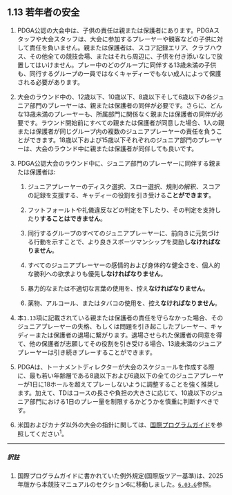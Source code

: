## 1.13 若年者の安全

1. PDGA公認の大会中は、子供の責任は親または保護者にあります。PDGAスタッフや大会スタッフは、大会に参加するプレーヤーや観客などの子供に対して責任を負いません。親または保護者は、スコア記録エリア、クラブハウス、その他全ての競技会場、またはそれら周辺に、子供を付き添いなしで放置してはいけません。プレー中のどのグループに同伴する13歳未満の子供も、同行するグループの一員ではなくキャディーでもない成人によって保護される必要があります。

1. 大会のラウンド中の、12歳以下、10歳以下、8歳以下そして6歳以下の各ジュニア部門のプレーヤーは、親または保護者の同伴が必要です。さらに、どんな13歳未満のプレーヤーも、所属部門に関係なく親または保護者の同伴が必要です。ラウンド開始前にすべての親または保護者が同意した場合、1人の親または保護者が同じグループ内の複数のジュニアプレーヤーの責任を負うことができます。18歳以下および15歳以下それぞれのジュニア部門のプレーヤーは、大会のラウンド中に親または保護者が同伴しても良いです。

1. PDGA公認大会のラウンド中に、ジュニア部門のプレーヤーに同伴する親または保護者は:

    1. ジュニアプレーヤーのディスク選択、スロー選択、規則の解釈、スコアの記録を支援する、キャディーの役割を引き受ける**ことができます**。

    1. フットフォールトや礼儀違反などの判定を下したり、その判定を支持したり**することはできません**。

    1. 同行するグループのすべてのジュニアプレーヤーに、前向きに元気づける行動を示すことで、より良きスポーツマンシップを奨励**しなければなりません**。

    1. すべてのジュニアプレーヤーの感情的および身体的な健全さを、個人的な勝利への欲求よりも優先**しなければなりません**。

    1. 暴力的なまたは不適切な言葉の使用を、控え**なければなりません**。

    1. 薬物、アルコール、またはタバコの使用を、控え**なければなりません**。

1. 本`1.13`項に記載されている親または保護者の責任を守らなかった場合、そのジュニアプレーヤーの失格、もしくは問題を引き起こしたプレーヤー、キャディーまたは保護者の退場に繋がります。退場させられた保護者の同意を得て、他の保護者が志願してその役割を引き受ける場合、13歳未満のジュニアプレーヤーは引き続きプレーすることができます。

1. PDGAは、トーナメントディレクターが大会のスケジュールを作成する際に、最も若い年齢層である8歳以下および6歳以下の全てのジュニアプレーヤーが1日に18ホールを超えてプレーしないように調整することを強く推奨します。加えて、TDはコースの長さや負担の大きさに応じて、10歳以下のジュニア部門における1日のプレー量を制限するかどうかを慎重に判断すべきです。

1. 米国およびカナダ以外の大会の指針に関しては、[国際プログラムガイド](dgj/programguid)を参照してください<sup>1</sup>。


___
##### 訳註

1. 国際プログラムガイドに書かれていた例外規定(国際版ツアー基準)は、2025年版から本競技マニュアルのセクション6に移動しました。[`6.03.G`]()参照。
